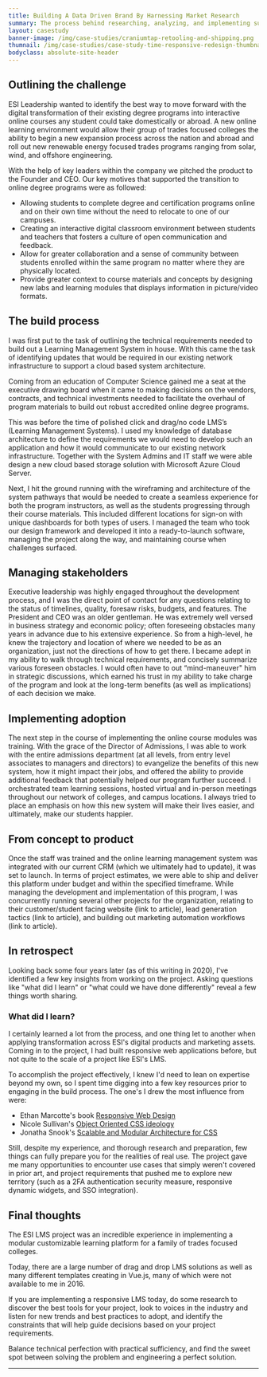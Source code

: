 ```yaml
---
title: Building A Data Driven Brand By Harnessing Market Research
summary: The process behind researching, analyzing, and implementing sustainable business innovation for CraniumTap which lead to a 300% YOY growth in sales and revenue.
layout: casestudy
banner-image: /img/case-studies/craniumtap-retooling-and-shipping.png
thumnail: /img/case-studies/case-study-time-responsive-redesign-thumbnail.png
bodyclass: absolute-site-header
---
```


## Outlining the challenge

ESI Leadership wanted to identify the best way to move forward with the digital transformation of their existing degree programs into interactive online courses any student could take domestically or abroad. A new online learning environment would allow their group of trades focused colleges the ability to begin a new expansion process across the nation and abroad and roll out new renewable energy focused trades programs ranging from solar, wind, and offshore engineering.

With the help of key leaders within the company we pitched the product to the Founder and CEO. Our key motives that supported the transition to online degree programs were as followed:

- Allowing students to complete degree and certification programs online and on their own time without the need to relocate to one of our campuses.
- Creating an interactive digital classroom environment between students and teachers that fosters a culture of open communication and feedback.
- Allow for greater collaboration and a sense of community between students enrolled within the same program no matter where they are physically located.
- Provide greater context to course materials and concepts by designing new labs and learning modules that displays information in picture/video formats.

## The build process

I was first put to the task of outlining the technical requirements needed to build out a Learning Management System in house. With this came the task of identifying updates that would be required in our existing network infrastructure to support a cloud based system architecture. 

Coming from an education of Computer Science gained me a seat at the executive drawing board when it came to making decisions on the vendors, contracts, and technical investments needed to facilitate the overhaul of program materials to build out robust accredited online degree programs. 

This was before the time of polished click and drag/no code LMS’s (Learning Management Systems). I used my knowledge of database architecture to define the requirements we would need to develop such an application and how it would communicate to our existing network infrastructure. Together with the System Admins and IT staff we were able design a new cloud based storage solution with Microsoft Azure Cloud Server.

Next, I hit the ground running with the wireframing and architecture of the system pathways that would be needed to create a seamless experience for both the program instructors, as well as the students progressing through their course materials. This included different locations for sign-on with unique dashboards for both types of users. I managed the team who took our design framework and developed it into a ready-to-launch software, managing the project along the way, and maintaining course when challenges surfaced.

## Managing stakeholders

Executive leadership was highly engaged throughout the development process, and I was the direct point of contact for any questions relating to the status of timelines, quality, foresaw risks, budgets, and features. The President and CEO was an older gentleman. He was extremely well versed in business strategy and economic policy; often foreseeing obstacles many years in advance due to his extensive experience. So from a high-level, he knew the trajectory and location of where we needed to be as an organization, just not the directions of how to get there. I became adept in my ability to walk through technical requirements, and concisely summarize various foreseen obstacles. I would often have to out “mind-maneuver" him in strategic discussions, which earned his trust in my ability to take charge of the program and look at the long-term benefits (as well as implications) of each decision we make.

## Implementing adoption

The next step in the course of implementing the online course modules was training. With the grace of the Director of Admissions, I was able to work with the entire admissions department (at all levels, from entry level associates to managers and directors) to evangelize the benefits of this new system, how it might impact their jobs, and offered the ability to provide additional feedback that potentially helped our program further succeed. I orchestrated team learning sessions, hosted virtual and in-person meetings throughout our network of colleges, and campus locations. I always tried to place an emphasis on how this new system will make their lives easier, and ultimately, make our students happier.

## From concept to product

Once the staff was trained and the online learning management system was integrated with our current CRM (which we ultimately had to update), it was set to launch. In terms of project estimates, we were able to ship and deliver this platform under budget and within the specified timeframe. While managing the development and implementation of this program, I was concurrently running several other projects for the organization, relating to their customer/student facing website (link to article), lead generation tactics (link to article), and building out marketing automation workflows (link to article).

## In retrospect

Looking back some four years later (as of this writing in 2020), I've identified a few key insights from working on the project. Asking questions like "what did I learn" or "what could we have done differently" reveal a few things worth sharing.

### What did I learn?

I certainly learned a lot from the process, and one thing let to another when applying transformation across ESI's digital products and marketing assets. Coming in to the project, I had  built responsive web applications before, but not quite to the scale of a project like ESI's LMS.

To accomplish the project effectively, I knew I'd need to lean on expertise beyond my own, so I spent time digging into a few key resources prior to engaging in the build process. The one's I drew the most influence from were:
- Ethan Marcotte's book [Responsive Web Design](https://abookapart.com/products/responsive-web-design)
- Nicole Sullivan's [Object Oriented CSS ideology](https://github.com/stubbornella/oocss/wiki)
- Jonatha Snook's [Scalable and Modular Architecture for CSS](https://smacss.com/)

Still, despite my experience, and thorough research and preparation, few things can fully prepare you for the realities of real use. The project gave me many opportunities to encounter use cases that simply weren't covered in prior art, and project requirements that pushed me to explore new territory (such as a 2FA authentication security measure, responsive dynamic widgets, and SSO integration).


## Final thoughts

The ESI LMS project was an incredible experience in implementing a modular customizable learning platform for a family of trades focused colleges.

Today, there are a large number of drag and drop LMS solutions as well as many different templates creating in Vue.js, many of which were not available to me in 2016.

If you are implementing a responsive LMS today, do some research to discover the best tools for your project, look to voices in the industry and listen for new trends and best practices to adopt, and identify the constraints that will help guide decisions based on your project requirements.

Balance technical perfection with practical sufficiency, and find the sweet spot between solving the problem and engineering a perfect solution.

---